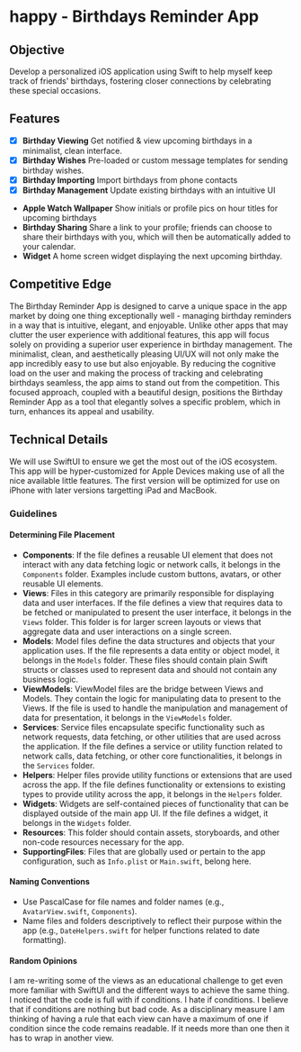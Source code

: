 # happy - Birthdays Reminder App

## Objective

Develop a personalized iOS application using Swift to help myself keep track of friends' birthdays, fostering closer connections by celebrating these special occasions.

## Features

- [x] **Birthday Viewing** Get notified & view upcoming birthdays in a minimalist, clean interface.
- [x] **Birthday Wishes** Pre-loaded or custom message templates for sending birthday wishes.
- [x] **Birthday Importing** Import birthdays from phone contacts
- [x] **Birthday Management** Update existing birthdays with an intuitive UI
- **Apple Watch Wallpaper** Show initials or profile pics on hour titles for upcoming birthdays
- **Birthday Sharing** Share a link to your profile; friends can choose to share their birthdays with you, which will then be automatically added to your calendar.
- **Widget** A home screen widget displaying the next upcoming birthday.


## Competitive Edge

The Birthday Reminder App is designed to carve a unique space in the app market by doing one thing exceptionally well - managing birthday reminders in a way that is intuitive, elegant, and enjoyable. Unlike other apps that may clutter the user experience with additional features, this app will focus solely on providing a superior user experience in birthday management. The minimalist, clean, and aesthetically pleasing UI/UX will not only make the app incredibly easy to use but also enjoyable. By reducing the cognitive load on the user and making the process of tracking and celebrating birthdays seamless, the app aims to stand out from the competition. This focused approach, coupled with a beautiful design, positions the Birthday Reminder App as a tool that elegantly solves a specific problem, which in turn, enhances its appeal and usability.

## Technical Details

We will use SwiftUI to ensure we get the most out of the iOS ecosystem. This app will be hyper-customized for Apple Devices making use of all the nice available little features. The first version will be optimized for use on iPhone with later versions targetting iPad and MacBook.

### Guidelines

#### Determining File Placement

- **Components**: If the file defines a reusable UI element that does not interact with any data fetching logic or network calls, it belongs in the `Components` folder. Examples include custom buttons, avatars, or other reusable UI elements.
- **Views**: Files in this category are primarily responsible for displaying data and user interfaces. If the file defines a view that requires data to be fetched or manipulated to present the user interface, it belongs in the `Views` folder. This folder is for larger screen layouts or views that aggregate data and user interactions on a single screen.
- **Models**: Model files define the data structures and objects that your application uses. If the file represents a data entity or object model, it belongs in the `Models` folder. These files should contain plain Swift structs or classes used to represent data and should not contain any business logic.
- **ViewModels**: ViewModel files are the bridge between Views and Models. They contain the logic for manipulating data to present to the Views. If the file is used to handle the manipulation and management of data for presentation, it belongs in the `ViewModels` folder.
- **Services**: Service files encapsulate specific functionality such as network requests, data fetching, or other utilities that are used across the application. If the file defines a service or utility function related to network calls, data fetching, or other core functionalities, it belongs in the `Services` folder.
- **Helpers**: Helper files provide utility functions or extensions that are used across the app. If the file defines functionality or extensions to existing types to provide utility across the app, it belongs in the `Helpers` folder.
- **Widgets**: Widgets are self-contained pieces of functionality that can be displayed outside of the main app UI. If the file defines a widget, it belongs in the `Widgets` folder.
- **Resources**: This folder should contain assets, storyboards, and other non-code resources necessary for the app.
- **SupportingFiles**: Files that are globally used or pertain to the app configuration, such as `Info.plist` or `Main.swift`, belong here.

#### Naming Conventions

- Use PascalCase for file names and folder names (e.g., `AvatarView.swift`, `Components`).
- Name files and folders descriptively to reflect their purpose within the app (e.g., `DateHelpers.swift` for helper functions related to date formatting).

#### Random Opinions 

I am re-writing some of the views as an educational challenge to get even more familiar with SwiftUI and the different ways to achieve the same thing. I noticed that the code is full with if conditions. I hate if conditions. I believe that if conditions are nothing but bad code. As a disciplinary measure I am thinking of having a rule that each view can have a maximum of one if condition since the code remains readable. If it needs more than one then it has to wrap in another view. 
